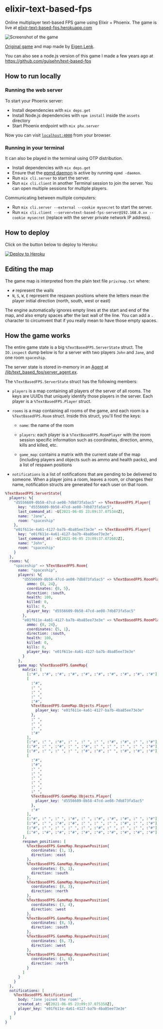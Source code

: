 # elixir-text-based-fps

Online multiplayer text-based FPS game using Elixir + Phoenix. The game is live at [elixir-text-based-fps.herokuapp.com](https://elixir-text-based-fps.herokuapp.com/)

![Screenshot of the game](misc/screenshot.png)

[Original game](http://eigen.pri.ee/shooter/) and map made by [Eigen Lenk](http://eigen.pri.ee/).

You can also see a node.js version of this game I made a few years ago at https://github.com/guisehn/text-based-fps

## How to run locally

### Running the web server

To start your Phoenix server:

  * Install dependencies with `mix deps.get`
  * Install Node.js dependencies with `npm install` inside the `assets` directory
  * Start Phoenix endpoint with `mix phx.server`

Now you can visit [`localhost:4000`](http://localhost:4000) from your browser.

### Running in your terminal

It can also be played in the terminal using OTP distribution.

  * Install dependencies with `mix deps.get`
  * Ensure that the [epmd daemon](https://erlang.org/doc/man/epmd.html) is active by running `epmd -daemon`.
  * Run `mix cli.server` to start the server.
  * Run `mix cli.client` in another Terminal session to join the server. You can open multiple sessions for multiple players.

Communicating between multiple computers:

  * Run `mix cli.server --external --cookie mysecret` to start the server.
  * Run `mix cli.client --server=text-based-fps-server@192.168.0.xx --cookie mysecret` (replace with the server private network IP address).

## How to deploy

Click on the button below to deploy to Heroku:

[![Deploy to Heroku](https://www.herokucdn.com/deploy/button.svg)](https://heroku.com/deploy?template=https://github.com/guisehn/elixir-text-based-fps)

## Editing the map

The game map is interpreted from the plain text file `priv/map.txt` where:

- `#` represent the walls
- `N`, `S`, `W`, `E` represent the respawn positions where the letters mean the player initial direction (north, south, west or east)

The engine automatically ignores empty lines at the start and end of the map, and also empty spaces after the last wall of the line. You can add a `.` character to circumvent that if you really mean to have those empty spaces.

## How the game works

The entire game state is a big `%TextBasedFPS.ServerState` struct. The `IO.inspect` dump below is for a server with two players `John` and `Jane`, and one room `spaceship`.

The server state is stored in-memory in an [Agent](https://hexdocs.pm/elixir/1.12/Agent.html) at [/lib/text_based_fps/server_agent.ex](/lib/text_based_fps/server_agent.ex).

The `%TextBasedFPS.ServerState` struct has the following members:

  * `players` is a map containing all players of the server of all rooms. The keys are UUIDs that uniquely identify those players in the server. Each player is a `%TextBasedFPS.Player` struct.

  * `rooms` is a map containing all rooms of the game, and each room is a `%TextBasedFPS.Room` struct. Inside this struct, you'll find the keys:

    * `name`: the name of the room

    * `players`: each player is a `%TextBasedFPS.RoomPlayer` with the room session specific information such as coordinates, direction, ammo, kills and killed, etc.

    * `game_map`: contains a matrix with the current state of the map (including players and objects such as ammo and health packs), and a list of respawn positions

  * `notifications` is a list of notifications that are pending to be delivered to someone. When a player joins a room, leaves a room, or changes their name, notification structs are generated for each user on that room.

```elixir
%TextBasedFPS.ServerState{
  players: %{
    "d5556609-0b58-47cd-ae08-7db873fa5ac5" => %TextBasedFPS.Player{
      key: "d5556609-0b58-47cd-ae08-7db873fa5ac5",
      last_command_at: ~U[2021-06-05 23:09:37.075344Z],
      name: "Jane",
      room: "spaceship"
    },
    "e01f611e-4a61-4127-ba7b-4ba85ee73e3e" => %TextBasedFPS.Player{
      key: "e01f611e-4a61-4127-ba7b-4ba85ee73e3e",
      last_command_at: ~U[2021-06-05 23:09:37.072602Z],
      name: "John",
      room: "spaceship"
    }
  },
  rooms: %{
    "spaceship" => %TextBasedFPS.Room{
      name: "spaceship",
      players: %{
        "d5556609-0b58-47cd-ae08-7db873fa5ac5" => %TextBasedFPS.RoomPlayer{
          ammo: {8, 24},
          coordinates: {8, 5},
          direction: :south,
          health: 100,
          killed: 0,
          kills: 0,
          player_key: "d5556609-0b58-47cd-ae08-7db873fa5ac5"
        },
        "e01f611e-4a61-4127-ba7b-4ba85ee73e3e" => %TextBasedFPS.RoomPlayer{
          ammo: {8, 24},
          coordinates: {5, 1},
          direction: :south,
          health: 100,
          killed: 0,
          kills: 0,
          player_key: "e01f611e-4a61-4127-ba7b-4ba85ee73e3e"
        }
      },
      game_map: %TextBasedFPS.GameMap{
        matrix: [
          [:"#", :"#", :"#", :"#", :"#", :"#", :"#", :"#", :"#", :"#"],
          [
            :"#",
            :" ",
            :" ",
            :" ",
            :"#",
            %TextBasedFPS.GameMap.Objects.Player{
              player_key: "e01f611e-4a61-4127-ba7b-4ba85ee73e3e"
            },
            :" ",
            :" ",
            :" ",
            :"#"
          ],
          [:"#", :" ", :"#", :" ", :" ", :" ", :"#", :"#", :" ", :"#"],
          [:"#", :" ", :"#", :" ", :"#", :" ", :" ", :" ", :" ", :"#"],
          [:"#", :" ", :" ", :" ", :"#", :"#", :" ", :"#", :"#", :"#"],
          [
            :"#",
            :"#",
            :" ",
            :" ",
            :" ",
            :" ",
            :" ",
            :" ",
            %TextBasedFPS.GameMap.Objects.Player{
              player_key: "d5556609-0b58-47cd-ae08-7db873fa5ac5"
            },
            :"#"
          ],
          [:"#", :" ", :" ", :"#", :" ", :"#", :"#", :"#", :" ", :"#"],
          [:"#", :" ", :"#", :"#", :" ", :" ", :" ", :"#", :" ", :"#"],
          [:"#", :" ", :" ", :" ", :" ", :"#", :" ", :" ", :" ", :"#"],
          [:"#", :"#", :"#", :"#", :"#", :"#", :"#", :"#", :"#", :"#"]
        ],
        respawn_positions: [
          %TextBasedFPS.GameMap.RespawnPosition{
            coordinates: {1, 1},
            direction: :east
          },
          %TextBasedFPS.GameMap.RespawnPosition{
            coordinates: {5, 1},
            direction: :south
          },
          %TextBasedFPS.GameMap.RespawnPosition{
            coordinates: {8, 3},
            direction: :north
          },
          %TextBasedFPS.GameMap.RespawnPosition{
            coordinates: {3, 4},
            direction: :west
          },
          %TextBasedFPS.GameMap.RespawnPosition{
            coordinates: {8, 5},
            direction: :south
          },
          %TextBasedFPS.GameMap.RespawnPosition{
            coordinates: {6, 7},
            direction: :west
          },
          %TextBasedFPS.GameMap.RespawnPosition{
            coordinates: {1, 8},
            direction: :north
          }
        ]
      }
    }
  },
  notifications: [
    %TextBasedFPS.Notification{
      body: "Jane joined the room!",
      created_at: ~U[2021-06-05 23:09:37.075358Z],
      player_key: "e01f611e-4a61-4127-ba7b-4ba85ee73e3e"
    }
  ]
}
```
